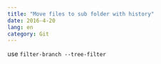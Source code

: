 ```yaml
---
title: "Move files to sub folder with history"
date: 2016-4-20
lang: en
category: Git
---
```


use `filter-branch --tree-filter`
